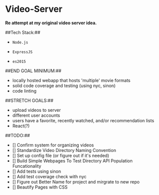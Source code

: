 # Video-Server

__Re attempt at my original video server idea.__

##Tech Stack:##
*     Node.js
*     ExpressJS
*     es2015

##END GOAL MINIMUM:##
* locally hosted webapp that hosts 'multiple' movie formats
* solid code coverage and testing (using nyc, sinon)
* code linting

##STRETCH GOALS:##
* upload videos to server
* different user accounts
* users have a favorite, recently watched, and/or recommendation lists
* React(?)


##TODO:##
* [] Confirm system for organizing videos
* [] Standardize Video Directory Naming Convention
* [] Set up config file (or figure out if it's needed)
* [] Build Simple Webpages To Test Directory API Population Funcationality
* [] Add tests using sinon
* [] Add test coverage check with nyc
* [] Figure out Better Name for project and mirgrate to new repo
* [] Beautify Pages with CSS

